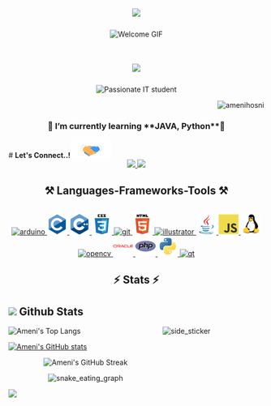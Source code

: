 <h1 align="center">
    <img src="https://readme-typing-svg.herokuapp.com/?font=Righteous&size=35&center=true&vCenter=true&width=500&height=70&duration=4000&color=00CED1&lines=Hi+There!+👋;+I'm+Ameni+Hosni!;" />
</h1>

<div align="center">
  <img src="https://media.giphy.com/media/xUPGGDNsLvqsBOhuU0/giphy.gif" alt="Welcome GIF" width="300" height="300"/>
</div>

<h1 align="center">
  <img src="https://readme-typing-svg.herokuapp.com/?font=Righteous&size=35&center=true&vCenter=true&width=500&height=70&duration=4000&color=00CED1&lines=🌱+IT+Student+from+Tunisia🌱+!;" />
</h1>

<div align="center">
  <img src="https://media4.giphy.com/media/v1.Y2lkPTc5MGI3NjExdHVqNG9lbzNseG5kdDQwb2xxYng4enA3ZHRvbmcxeWFqYzE4ZTQ1MiZlcD12MV9pbnRlcm5hbF9naWZfYnlfaWQmY3Q9cw/paTz7UZbPfTZFRYnnB/giphy.gif" alt="Passionate IT student" width="300" height="300"/>
</div>




<p align="right"> <img src="https://komarev.com/ghpvc/?username=amenihosni&label=Profile%20views&color=0e75b6&style=flat" alt="amenihosni" /> </p>


<h3 align="center">🐍 I’m currently learning **JAVA, Python**🐍</h3>
 # <b> Let's Connect..!</b><img src="https://github.com/0xAbdulKhalid/0xAbdulKhalid/raw/main/assets/mdImages/handshake.gif" width ="80">
<div align="center"> 
  <a href="mailto:amenihosni71@gmail.com">
    <img src="https://img.shields.io/badge/Gmail-333333?style=for-the-badge&logo=gmail&logoColor=red" />
  </a>
    <a href="https://www.linkedin.com/in/ameni-hosni-7a99971b0" target="_blank">
    <img src="https://img.shields.io/badge/LinkedIn-0077B5?style=for-the-badge&logo=linkedin&logoColor=white" target="_blank" />
  </a>
 
</div>


<h2 align="center">⚒️ Languages-Frameworks-Tools ⚒️</h2>
<br/>
<div class="icon-container" align="center">
    <a href="https://www.arduino.cc/" target="_blank" rel="noreferrer">
        <img src="https://cdn.worldvectorlogo.com/logos/arduino-1.svg" alt="arduino" width="40" height="40"/>
    </a>
    <a href="https://en.wikipedia.org/wiki/C_(programming_language)" target="_blank" rel="noreferrer">
        <img src="https://raw.githubusercontent.com/devicons/devicon/master/icons/c/c-original.svg" alt="c" width="40" height="40"/>
    </a>
    <a href="https://en.wikipedia.org/wiki/C%2B%2B" target="_blank" rel="noreferrer">
        <img src="https://raw.githubusercontent.com/devicons/devicon/master/icons/cplusplus/cplusplus-original.svg" alt="cplusplus" width="40" height="40"/>
    </a>
    <a href="https://developer.mozilla.org/en-US/docs/Web/CSS" target="_blank" rel="noreferrer">
        <img src="https://raw.githubusercontent.com/devicons/devicon/master/icons/css3/css3-original-wordmark.svg" alt="css3" width="40" height="40"/>
    </a>
    <a href="https://git-scm.com/" target="_blank" rel="noreferrer">
        <img src="https://www.vectorlogo.zone/logos/git-scm/git-scm-icon.svg" alt="git" width="40" height="40"/>
    </a>
    <a href="https://developer.mozilla.org/en-US/docs/Web/HTML" target="_blank" rel="noreferrer">
        <img src="https://raw.githubusercontent.com/devicons/devicon/master/icons/html5/html5-original-wordmark.svg" alt="html5" width="40" height="40"/>
    </a>
    <a href="https://www.adobe.com/products/illustrator.html" target="_blank" rel="noreferrer">
        <img src="https://www.vectorlogo.zone/logos/adobe_illustrator/adobe_illustrator-icon.svg" alt="illustrator" width="40" height="40"/>
    </a>
    <a href="https://www.java.com/" target="_blank" rel="noreferrer">
        <img src="https://raw.githubusercontent.com/devicons/devicon/master/icons/java/java-original.svg" alt="java" width="40" height="40"/>
    </a>
    <a href="https://developer.mozilla.org/en-US/docs/Web/JavaScript" target="_blank" rel="noreferrer">
        <img src="https://raw.githubusercontent.com/devicons/devicon/master/icons/javascript/javascript-original.svg" alt="javascript" width="40" height="40"/>
    </a>
    <a href="https://www.linux.org/" target="_blank" rel="noreferrer">
        <img src="https://raw.githubusercontent.com/devicons/devicon/master/icons/linux/linux-original.svg" alt="linux" width="40" height="40"/>
    </a>
    <a href="https://opencv.org/" target="_blank" rel="noreferrer">
        <img src="https://www.vectorlogo.zone/logos/opencv/opencv-icon.svg" alt="opencv" width="40" height="40"/>
    </a>
    <a href="https://www.oracle.com/" target="_blank" rel="noreferrer">
        <img src="https://raw.githubusercontent.com/devicons/devicon/master/icons/oracle/oracle-original.svg" alt="oracle" width="40" height="40"/>
    </a>
    <a href="https://www.php.net/" target="_blank" rel="noreferrer">
        <img src="https://raw.githubusercontent.com/devicons/devicon/master/icons/php/php-original.svg" alt="php" width="40" height="40"/>
    </a>
    <a href="https://www.python.org/" target="_blank" rel="noreferrer">
        <img src="https://raw.githubusercontent.com/devicons/devicon/master/icons/python/python-original.svg" alt="python" width="40" height="40"/>
    </a>
    <a href="https://www.qt.io/" target="_blank" rel="noreferrer">
        <img src="https://upload.wikimedia.org/wikipedia/commons/0/0b/Qt_logo_2016.svg" alt="qt" width="40" height="40"/>
    </a>
</div>



<h2 align="center">⚡ Stats ⚡</h2>

## <img src="https://media.giphy.com/media/iY8CRBdQXODJSCERIr/giphy.gif" width="35"><b> Github Stats </b>

<img align="right" width=200px height=200px alt="side_sticker" src="https://media.giphy.com/media/TEnXkcsHrP4YedChhA/giphy.gif" />

![Ameni's Top Langs](https://github-readme-stats.vercel.app/api/top-langs/?username=amenihosni&theme=algolia&layout=compact)

[![Ameni's GitHub stats](https://github-readme-stats.vercel.app/api?username=amenihosni&show_icons=true&theme=algolia)](https://github.com/amenihosni)

<p align="center"><img src="https://github-readme-streak-stats.herokuapp.com/?user=amenihosni&theme=algolia" alt="Ameni's GitHub Streak" /></p>

<div align="center">
  <img src="https://media.giphy.com/media/wxnsKAVzQNpqnQP0Sl/giphy.gif" width="300" alt="snake_eating_graph">
</div>

![](https://github-readme-activity-graph.vercel.app/graph?username=amenihosni&theme=react&custom_title=Contribution%20Graph&hide_border=true&area=true&color=00CED1&line=00CED1&point=FFFFFF&hide_title=true)

<div align="center">
